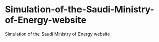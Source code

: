 # Simulation-of-the-Saudi-Ministry-of-Energy-website
Simulation of the Saudi Ministry of Energy website
